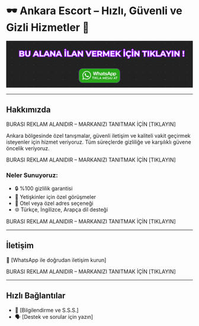 # 🕶️ Ankara Escort – Hızlı, Güvenli ve Gizli Hizmetler 🌟

![TANITIM İÇİN TELEGRAM üzerinden hemen iletişime geçin](reklam.png)

---

## Hakkımızda

BURASI REKLAM ALANIDIR – MARKANIZI TANITMAK İÇİN [TIKLAYIN]

Ankara bölgesinde özel tanışmalar, güvenli iletişim ve kaliteli vakit geçirmek isteyenler için hizmet veriyoruz. Tüm süreçlerde gizliliğe ve karşılıklı güvene öncelik veriyoruz.

BURASI REKLAM ALANIDIR – MARKANIZI TANITMAK İÇİN [TIKLAYIN]

### Neler Sunuyoruz:

- 🔒 %100 gizlilik garantisi  
- 👥 Yetişkinler için özel görüşmeler  
- 🏨 Otel veya özel adres seçeneği  
- 🌐 Türkçe, İngilizce, Arapça dil desteği

BURASI REKLAM ALANIDIR – MARKANIZI TANITMAK İÇİN [TIKLAYIN]

---

## İletişim

📱 [WhatsApp ile doğrudan iletişim kurun]

BURASI REKLAM ALANIDIR – MARKANIZI TANITMAK İÇİN [TIKLAYIN]

---

## Hızlı Bağlantılar

- 🔗 [Bilgilendirme ve S.S.S.]
- 🗣️ [Destek ve sorular için yazın]
